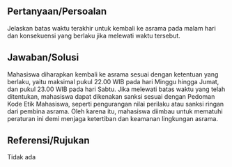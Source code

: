 ## Pertanyaan/Persoalan
Jelaskan batas waktu terakhir untuk kembali ke asrama pada malam hari dan konsekuensi yang berlaku jika melewati waktu tersebut.

## Jawaban/Solusi
Mahasiswa diharapkan kembali ke asrama sesuai dengan ketentuan yang berlaku, yaitu maksimal pukul 22.00 WIB pada hari Minggu hingga Jumat, dan pukul 23.00 WIB pada hari Sabtu. Jika melewati batas waktu yang telah ditentukan, mahasiswa dapat dikenakan sanksi sesuai dengan Pedoman Kode Etik Mahasiswa, seperti pengurangan nilai perilaku atau sanksi ringan dari pembina asrama. Oleh karena itu, mahasiswa diimbau untuk mematuhi peraturan ini demi menjaga ketertiban dan keamanan lingkungan asrama.

## Referensi/Rujukan
Tidak ada